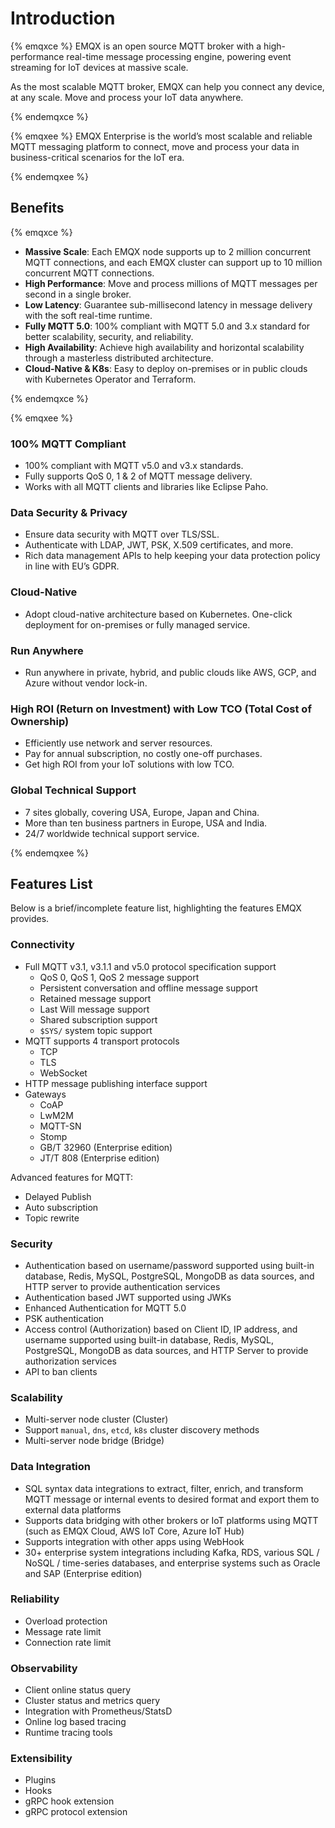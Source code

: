 # Introduction

{% emqxce %}
EMQX is an open source MQTT broker with a high-performance real-time message processing engine, powering event streaming for IoT devices at massive scale.

As the most scalable MQTT broker, EMQX can help you connect any device, at any scale. Move and process your IoT data anywhere.

{% endemqxce %}

{% emqxee %}
EMQX Enterprise is the world’s most scalable and reliable MQTT messaging platform to connect, move and process your data in business-critical scenarios for the IoT era.

{% endemqxee %}

## Benefits

{% emqxce %}

- **Massive Scale**: Each EMQX node supports up to 2 million concurrent MQTT connections, and each EMQX cluster can support up to 10 million concurrent MQTT connections. 
- **High Performance**: Move and process millions of MQTT messages per second in a single broker.
- **Low Latency**: Guarantee sub-millisecond latency in message delivery with the soft real-time runtime.
- **Fully MQTT 5.0**: 100% compliant with MQTT 5.0 and 3.x standard for better scalability, security, and reliability.
- **High Availability**: Achieve high availability and horizontal scalability through a masterless distributed architecture.
- **Cloud-Native & K8s**: Easy to deploy on-premises or in public clouds with Kubernetes Operator and Terraform.

{% endemqxce %}

{% emqxee %}

### 100% MQTT Compliant

- 100% compliant with MQTT v5.0 and v3.x standards.
- Fully supports QoS 0, 1 & 2 of MQTT message delivery.
- Works with all MQTT clients and libraries like Eclipse Paho.

### Data Security & Privacy

- Ensure data security with MQTT over TLS/SSL.
- Authenticate with LDAP, JWT, PSK, X.509 certificates, and more.
- Rich data management APIs to help keeping your data protection policy in line with EU’s GDPR.

### Cloud-Native

- Adopt cloud-native architecture based on Kubernetes. One-click deployment for on-premises or fully managed service.

### Run Anywhere

- Run anywhere in private, hybrid, and public clouds like AWS, GCP, and Azure without vendor lock-in.

### High ROI (Return on Investment) with Low TCO (Total Cost of Ownership)

- Efficiently use network and server resources.
- Pay for annual subscription, no costly one-off purchases.
- Get high ROI from your IoT solutions with low TCO.

### Global Technical Support

- 7 sites globally, covering USA, Europe, Japan and China.
- More than ten business partners in Europe, USA and India.
- 24/7 worldwide technical support service.

{% endemqxee %}

## Features List

Below is a brief/incomplete feature list, highlighting the features EMQX provides.

### Connectivity

- Full MQTT v3.1, v3.1.1 and v5.0 protocol specification support
  - QoS 0, QoS 1, QoS 2 message support
  - Persistent conversation and offline message support
  - Retained message support
  - Last Will message support
  - Shared subscription support
  - `$SYS/` system topic support
- MQTT supports 4 transport protocols
  - TCP
  - TLS
  - WebSocket
- HTTP message publishing interface support
- Gateways
  - CoAP
  - LwM2M
  - MQTT-SN
  - Stomp
  - GB/T 32960 (Enterprise edition) <!--cannot use 'emqxee' macro inside list-->
  - JT/T 808 (Enterprise edition)

Advanced features for MQTT:

- Delayed Publish
- Auto subscription
- Topic rewrite

### Security

- Authentication based on username/password supported using built-in database, Redis, MySQL, PostgreSQL, MongoDB as data sources, and HTTP server to provide authentication services
- Authentication based JWT supported using JWKs
- Enhanced Authentication for MQTT 5.0
- PSK authentication
- Access control (Authorization) based on Client ID, IP address, and username supported using built-in database, Redis, MySQL, PostgreSQL, MongoDB as data sources, and HTTP Server to provide authorization services
- API to ban clients

### Scalability

- Multi-server node cluster (Cluster)
- Support `manual`, `dns`, `etcd`, `k8s` cluster discovery methods
- Multi-server node bridge (Bridge)

### Data Integration

- SQL syntax data integrations to extract, filter, enrich, and transform MQTT message or internal events to desired format and export them to external data platforms
- Supports data bridging with other brokers or IoT platforms using MQTT (such as EMQX Cloud, AWS IoT Core, Azure IoT Hub)
- Supports integration with other apps using WebHook
- 30+ enterprise system integrations including Kafka, RDS, various SQL / NoSQL / time-series databases, and enterprise systems such as Oracle and SAP (Enterprise edition)

### Reliability

- Overload protection
- Message rate limit
- Connection rate limit

### Observability

- Client online status query
- Cluster status and metrics query
- Integration with Prometheus/StatsD
- Online log based tracing
- Runtime tracing tools

### Extensibility

- Plugins
- Hooks
- gRPC hook extension
- gRPC protocol extension
